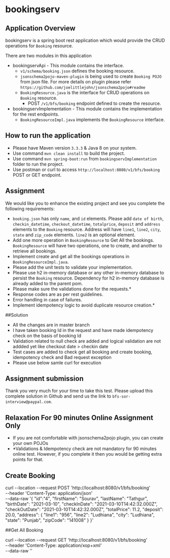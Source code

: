 # bookingserv

## Application Overview
bookingserv is a spring boot rest application which would provide the CRUD operations for `Booking` resource.

There are two modules in this application
- bookingservApi - This module contains the interface.
    - `v1/schema/booking.json` defines the booking resource.
    - `jsonschema2pojo-maven-plugin` is being used to create `Booking POJO` from json file. For more details on plugin please refer `https://github.com/joelittlejohn/jsonschema2pojo#readme`
    - `BookingResource.java` is the interface for CRUD operations on `Booking` resource.
        - POST `/v1/bfs/booking` endpoint defined to create the resource.
- bookingservImplementation - This module contains the implementation for the rest endpoints.
    - `BookingResourceImpl.java` implements the `BookingResource` interface.

## How to run the application
- Please have Maven version `3.3.3` & Java 8 on your system.
- Use command `mvn clean install` to build the project.
- Use command `mvn spring-boot:run` from `bookingservImplementation` folder to run the project.
- Use postman or curl to access `http://localhost:8080/v1/bfs/booking` POST or GET endpoint.

## Assignment
We would like you to enhance the existing project and see you complete the following requirements:

- `booking.json` has only `name`, and `id` elements. Please add `date of birth`, `checkin_datetime`, `checkout_datetime`, `totalprice`, `deposit` and `address` elements to the `Booking` resource. Address will have `line1`, `line2`, `city`, `state` and `zip_code` elements. `line2` is an optional element.
- Add one more operation in `BookingResource` to Get All the bookings. `BookingResource` will have two operations, one to create, and another to retrieve all bookings.
- Implement create and get all the bookings operations in `BookingResourceImpl.java`.
- Please add the unit tests to validate your implementation.
- Please use h2 in-memory database or any other in-memory database to persist the `Booking` resource. Dependency for h2 in-memory database is already added to the parent pom.
- Please make sure the validations done for the requests.*
- Response codes are as per rest guidelines.
- Error handling in case of failures.
- Implement idempotency logic to avoid duplicate resource creation.*

##Solution
- All the changes are in master branch
- I have taken booking Id in the request and have made idempotency check on the basis of booking Id
- Validation related to null check are added and logical validation are not addded yet like checkout date > checkin date
- Test cases are added to check get all booking and create booking, idempotency check and Bad request exception
- Please use below samle curl for execution

## Assignment submission
Thank you very much for your time to take this test. Please upload this complete solution in Github and send us the link to `bfs-sor-interview@paypal.com`.

## Relaxation For 90 minutes Online Assignment Only
- If you are not comfortable with jsonschema2pojo plugin, you can create your own POJOs
- *Validations & Idempotency check are not mandatory for 90 minutes online test. However, if you complete it then you would be getting extra points for that.


## Create Booking
curl --location --request POST 'http://localhost:8080/v1/bfs/booking' \
--header 'Content-Type: application/json' \
--data-raw '{
"id":"4",
"firstName": "Sourav",
"lastName": "Tathgur",
"birthDate": "2021-03-10",
"checkInDate": "2021-03-10T14:42:32.000Z",
"checkOutDate": "2021-03-10T14:42:32.000Z",
"totalPrice": 11.2,
"deposit": 20.0,
"address": {
"line1": "956",
"line2": "Ludhiana",
"city": "Ludhiana",
"state": "Punjab",
"zipCode": "141008"
}
}'

##Get All Booking

curl --location --request GET 'http://localhost:8080/v1/bfs/booking' \
--header 'Content-Type: application/xop+xml' \
--data-raw ''